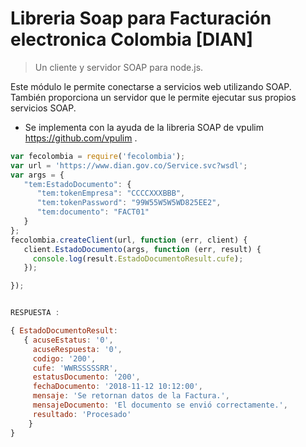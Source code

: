 # Libreria Soap para Facturación electronica Colombia [DIAN]

> Un cliente y servidor SOAP para node.js.

Este módulo le permite conectarse a servicios web utilizando SOAP. También proporciona un servidor que le permite ejecutar sus propios servicios SOAP.


- Se implementa con la ayuda de la libreria SOAP  de vpulim  https://github.com/vpulim .
``` javascript
var fecolombia = require('fecolombia');
var url = 'https://www.dian.gov.co/Service.svc?wsdl';
var args = {
   "tem:EstadoDocumento": {
      "tem:tokenEmpresa": "CCCCXXXBBB",
      "tem:tokenPassword": "99W55W5W5WD825EE2",
      "tem:documento": "FACT01"
   }
};
fecolombia.createClient(url, function (err, client) {
   client.EstadoDocumento(args, function (err, result) {
     console.log(result.EstadoDocumentoResult.cufe);
   });

});


RESPUESTA : 

{ EstadoDocumentoResult:
   { acuseEstatus: '0',
     acuseRespuesta: '0',
     codigo: '200',
     cufe: 'WWRSSSSSRR',
     estatusDocumento: '200',
     fechaDocumento: '2018-11-12 10:12:00',
     mensaje: 'Se retornan datos de la Factura.',
     mensajeDocumento: 'El documento se envió correctamente.',
     resultado: 'Procesado' 
    }
}
